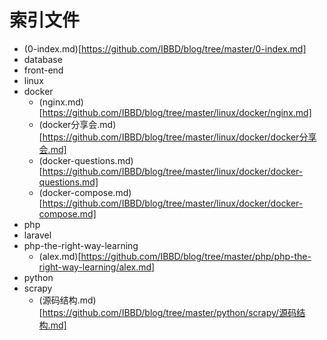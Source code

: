 # 索引文件

- (0-index.md)[https://github.com/IBBD/blog/tree/master/0-index.md]
- database
- front-end
- linux
 - docker
   - (nginx.md)[https://github.com/IBBD/blog/tree/master/linux/docker/nginx.md]
   - (docker分享会.md)[https://github.com/IBBD/blog/tree/master/linux/docker/docker分享会.md]
   - (docker-questions.md)[https://github.com/IBBD/blog/tree/master/linux/docker/docker-questions.md]
   - (docker-compose.md)[https://github.com/IBBD/blog/tree/master/linux/docker/docker-compose.md]
- php
 - laravel
 - php-the-right-way-learning
   - (alex.md)[https://github.com/IBBD/blog/tree/master/php/php-the-right-way-learning/alex.md]
- python
 - scrapy
   - (源码结构.md)[https://github.com/IBBD/blog/tree/master/python/scrapy/源码结构.md]
